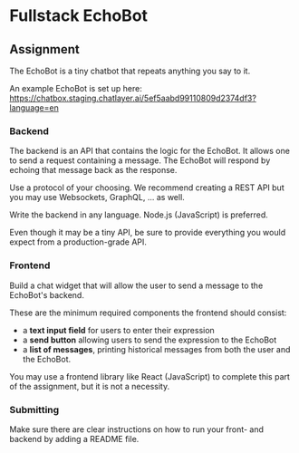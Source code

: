 # Fullstack EchoBot


## Assignment

The EchoBot is a tiny chatbot that repeats anything you say to it.

An example EchoBot is set up here: https://chatbox.staging.chatlayer.ai/5ef5aabd99110809d2374df3?language=en

### Backend

The backend is an API that contains the logic for the EchoBot. It allows one to send a request containing a message. The EchoBot will respond by echoing that message back as the response. 

Use a protocol of your choosing. We recommend creating a REST API but you may use Websockets, GraphQL, ... as well.

Write the backend in any language. Node.js (JavaScript) is preferred.

Even though it may be a tiny API, be sure to provide everything you would expect from a production-grade API.

### Frontend

Build a chat widget that will allow the user to send a message to the EchoBot's backend.

These are the minimum required components the frontend should consist:

- a **text input field** for users to enter their expression
- a **send button** allowing users to send the expression to the EchoBot
- a **list of messages**, printing historical messages from both the user and the EchoBot.

You may use a frontend library like React (JavaScript) to complete this part of the assignment, but it is not a necessity.

### Submitting

Make sure there are clear instructions on how to run your front- and backend by adding a README file.
